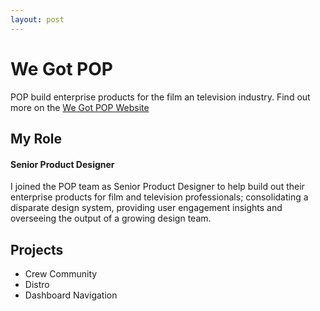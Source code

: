 ```yaml
---
layout: post
---
```


# We Got POP
POP build enterprise products for the film an television industry.  Find out more on the [We Got POP Website](http://wwww.wegotpop.com)

## My Role 
#### Senior Product Designer
I joined the POP team as Senior Product Designer to help build out their enterprise products for film and television professionals; consolidating a disparate design system, providing user engagement insights and overseeing the output of a growing design team.

## Projects

* Crew Community
* Distro
* Dashboard Navigation